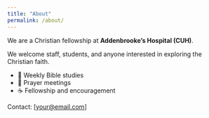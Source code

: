 ```yaml
---
title: "About"
permalink: /about/
---
```


We are a Christian fellowship at **Addenbrooke’s Hospital (CUH)**.  

We welcome staff, students, and anyone interested in exploring the Christian faith.  

- 📖 Weekly Bible studies  
- 🙏 Prayer meetings  
- ☕ Fellowship and encouragement  

Contact: [your@email.com]
